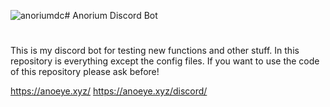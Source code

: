 ![anoriumdc](https://github.com/anoeye/Anorium/assets/81266700/ae00596f-9bd5-42f4-886e-f6e7a0796e37)# Anorium Discord Bot
#
This is my discord bot for testing new functions and other stuff.
In this repository is everything except the config files.
If you want to use the code of this repository please ask before!


https://anoeye.xyz/
https://anoeye.xyz/discord/
